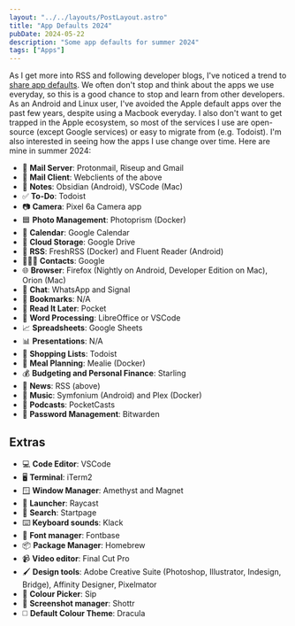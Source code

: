 ```yaml
---
layout: "../../layouts/PostLayout.astro"
title: "App Defaults 2024"
pubDate: 2024-05-22
description: "Some app defaults for summer 2024"
tags: ["Apps"]
---
```


As I get more into RSS and following developer blogs, I've noticed a trend to [share app defaults](https://defaults.rknight.me/). We often don't stop and think about the apps we use everyday, so this is a good chance to stop and learn from other developers. As an Android and Linux user, I've avoided the Apple default apps over the past few years, despite using a Macbook everyday. I also don't want to get trapped in the Apple ecosystem, so most of the services I use are open-source (except Google services) or easy to migrate from (e.g. Todoist). I'm also interested in seeing how the apps I use change over time. Here are mine in summer 2024:

- 📮 **Mail Server**: Protonmail, Riseup and Gmail
- 📨 **Mail Client**: Webclients of the above
- 📝 **Notes**: Obsidian (Android), VSCode (Mac)
- ✅ **To-Do**: Todoist
- 📷 **Camera**: Pixel 6a Camera app
- 🟦 **Photo Management**: Photoprism (Docker)
- 📆 **Calendar**: Google Calendar
- 📁 **Cloud Storage**: Google Drive
- 📖 **RSS**: FreshRSS (Docker) and Fluent Reader (Android)
- 🙍🏻‍♂️ **Contacts**: Google
- 🌐 **Browser**: Firefox (Nightly on Android, Developer Edition on Mac), Orion (Mac)
- 💬 **Chat**: WhatsApp and Signal
- 🔖 **Bookmarks**: N/A
- 📑 **Read It Later**: Pocket
- 📜 **Word Processing**: LibreOffice or VSCode
- 📈 **Spreadsheets**: Google Sheets
- 📊 **Presentations**: N/A
- 🛒 **Shopping Lists**: Todoist
- 🍴 **Meal Planning**: Mealie (Docker)
- 💰 **Budgeting and Personal Finance**: Starling
- 📰 **News**: RSS (above)
- 🎵 **Music**: Symfonium (Android) and Plex (Docker)
- 🎤 **Podcasts**: PocketCasts
- 🔐 **Password Management**: Bitwarden

## Extras

- 💻 **Code Editor**: VSCode
- 🖥 **Terminal**: iTerm2
- 🪟 **Window Manager**: Amethyst and Magnet
- 🚀 **Launcher**: Raycast
- 🔎 **Search**: Startpage
- ⌨️ **Keyboard sounds**: Klack
- 🥡 **Font manager**: Fontbase
- 📦 **Package Manager**: Homebrew
- 📹 **Video editor**: Final Cut Pro
- 🖌️ **Design tools**: Adobe Creative Suite (Photoshop, Illustrator, Indesign, Bridge), Affinity Designer, Pixelmator
- 🎨 **Colour Picker**: Sip
- 📸 **Screenshot manager**: Shottr
- ◻️ **Default Colour Theme**: Dracula
